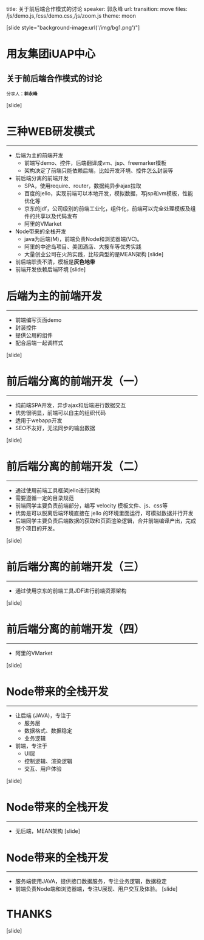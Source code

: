 title: 关于前后端合作模式的讨论 
speaker: 郭永峰
url: 
transition: move
files: /js/demo.js,/css/demo.css,/js/zoom.js
theme: moon

[slide style="background-image:url('/img/bg1.png')"]
# 用友集团iUAP中心
## 关于前后端合作模式的讨论
<small>分享人：**郭永峰**</small>

[slide]
# 三种WEB研发模式
---

- 后端为主的前端开发
	- 前端写demo、控件，后端翻译成vm、jsp、freemarker模板
	- 架构决定了前端只能依赖后端，比如开发环境、控件怎么封装等
- 前后端分离的前端开发
	- SPA，使用require、router，数据纯异步ajax拉取
	- 百度的jello，实现前端可以本地开发，模拟数据，写jsp和vm模板，性能优化等
	- 京东的jdf，公司级别的前端工业化，组件化，前端可以完全处理模板及组件的共享以及代码发布
	- 阿里的VMarket
- Node带来的全栈开发
	- java为后端(M)，前端负责Node和浏览器端(VC)。
	- 阿里的中途岛项目、美团酒店、大搜车等优秀实践
	- 大量创业公司在火热实践，比较典型的是MEAN架构
[slide]
- 前后端职责不清，模板是**灰色地带**
- 前端开发依赖后端环境
[slide]
# 后端为主的前端开发
---

- 前端编写页面demo
- 封装控件
- 提供公用的组件
- 配合后端一起调样式

[slide]
# 前后端分离的前端开发（一）
---

- 纯前端SPA开发，异步ajax和后端进行数据交互
- 优势很明显，前端可以自主的组织代码
- 适用于webapp开发
- SEO不友好，无法同步的输出数据

[slide]
# 前后端分离的前端开发（二）
---

- 通过使用前端工具框架jello进行架构
- 需要遵循一定的目录规范
- 前端同学主要负责前端部分，编写 velocity 模板文件、js、css等
- 优势是可以脱离后端环境直接在 jello 的环境里面运行，可模拟数据并行开发
- 后端同学主要负责后端数据的获取和页面渲染逻辑，合并前端编译产出，完成整个项目的开发。

[slide]
# 前后端分离的前端开发（三）
---

- 通过使用京东的前端工具JDF进行前端资源架构

[slide]
# 前后端分离的前端开发（四）
---

- 阿里的VMarket

[slide]
# Node带来的全栈开发
---

- 让后端 (JAVA)，专注于
	* 服务层
	* 数据格式、数据稳定
	* 业务逻辑
- 前端，专注于
	* UI层
	* 控制逻辑、渲染逻辑
	* 交互、用户体验

[slide]
# Node带来的全栈开发
---

- 无后端，MEAN架构
[slide]
# Node带来的全栈开发
---

- 服务端使用JAVA，提供接口数据服务，专注业务逻辑，数据稳定
- 前端负责Node端和浏览器端，专注U展现、用户交互及体验。
[slide]
# THANKS
[slide]


